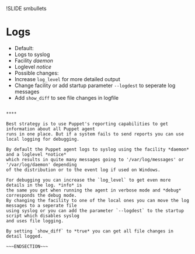 !SLIDE smbullets
# Logs

* Default:
 * Logs to syslog
 * Facility *daemon*
 * Loglevel *notice*
* Possible changes:
 * Increase `log_level` for more detailed output
 * Change facility or add startup parameter `--logdest` to seperate log messages
 * Add `show_diff` to see file changes in logfile

~~~SECTION:handouts~~~

****

Best strategy is to use Puppet's reporting capabilities to get information about all Puppet agent
runs in one place. But if a system fails to send reports you can use local logging for debugging.

By default the Puppet agent logs to syslog using the facility *daemon* and a loglevel *notice*
which results in quite many messages going to '/var/log/messages' or '/var/log/daemon' depending
of the distribution or to the event log if used on Windows.

For debugging you can increase the `log_level` to get even more details in the log. *info* is
the same you get when running the agent in verbose mode and *debug* corresponds the debug mode.
By changing the facility to one of the local ones you can move the log messages to a seperate file
using syslog or you can add the parameter `--logdest` to the startup script which disables syslog
and uses file logging.

By setting `show_diff` to *true* you can get all file changes in detail logged.

~~~ENDSECTION~~~
